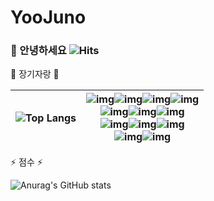 # YooJuno

### 👋 안녕하세요 ![Hits](https://hits.seeyoufarm.com/api/count/incr/badge.svg?url=https%3A%2F%2Fgithub.com%2FYooJuno&count_bg=%2379C83D&title_bg=%23555555&icon=&icon_color=%23E7E7E7&title=hits&edge_flat=false)


🌱    장기자랑   🌱

| ![Top Langs](https://github-readme-stats.vercel.app/api/top-langs/?username=YooJuno&layout=compact) | ![img](https://img.shields.io/badge/C-A8B9CC?style=for-the-badge&logo=c&logoColor=white)![img](https://img.shields.io/badge/C++-00599C?style=for-the-badge&logo=cplusplus&logoColor=white)![img](https://img.shields.io/badge/Python-3776AB?style=for-the-badge&logo=Python&logoColor=white)![img](https://img.shields.io/badge/Racket-9F1D20?style=for-the-badge&logo=racket&logoColor=white)<br />![img](https://img.shields.io/badge/OpenCV-5C3EE8?style=for-the-badge&logo=Opencv&logoColor=white)![img](https://img.shields.io/badge/PyTorch-EE4C2C?style=for-the-badge&logo=pytorch&logoColor=white)![img](https://img.shields.io/badge/Keras-D00000?style=for-the-badge&logo=keras&logoColor=white)<br />![img](https://img.shields.io/badge/STM32-03234B?style=for-the-badge&logo=stmicroelectronics&logoColor=white)![img](https://img.shields.io/badge/ESP32-00979D?style=for-the-badge&logo=arduino&logoColor=white)![img](https://img.shields.io/badge/MQTT-660066?style=for-the-badge&logo=mqtt&logoColor=white)<br />![img](https://img.shields.io/badge/CMake-064F8C?style=for-the-badge&logo=cmake&logoColor=white)![img](https://img.shields.io/badge/Linux-FCC624?style=for-the-badge&logo=linux&logoColor=white) |
| ------------------------------------------------------------------------------------------------- | ----------------------------------------------------------------------------------------------------------------------------------------------------------------------------------------------------------------------------------------------------------------------------------------------------------------------------------------------------------------------------------------------------------------------------------------------------------------------------------------------------------------------------------------------------------------------------------------------------------------------------------------------------------------------------------------------------------------------------------------------------------------------------------------------------------------------------------------------------------------------------------------------------------------------------------------------------------------------------------------------------------------------------------------------------------------------------------------------------------------------------------------------------------------------------------------------------------- |

⚡️  점수   ⚡️

![Anurag's GitHub stats](https://github-readme-stats.vercel.app/api?username=YooJuno&show_icons=true&theme=radical)
